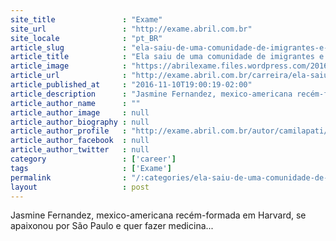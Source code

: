 ```yaml
---
site_title               : "Exame"
site_url                 : "http://exame.abril.com.br"
site_locale              : "pt_BR"
article_slug             : "ela-saiu-de-uma-comunidade-de-imigrantes-e-e-formada-em-harvard"
article_title            : "Ela saiu de uma comunidade de imigrantes e é formada em Harvard"
article_image            : "https://abrilexame.files.wordpress.com/2016/11/jasmine-fernandez.jpg?quality=70&strip=all&w=680"
article_url              : "http://exame.abril.com.br/carreira/ela-saiu-de-uma-comunidade-de-imigrantes-e-e-formada-em-harvard/"
article_published_at     : "2016-11-10T19:00:19-02:00"
article_description      : "Jasmine Fernandez, mexico-americana recém-formada em Harvard, se apaixonou por São Paulo e quer fazer medicina..."
article_author_name      : ""
article_author_image     : null
article_author_biography : null
article_author_profile   : "http://exame.abril.com.br/autor/camilapati/"
article_author_facebook  : null
article_author_twitter   : null
category                 : ['career']
tags                     : ['Exame']
permalink                : "/:categories/ela-saiu-de-uma-comunidade-de-imigrantes-e-e-formada-em-harvard/"
layout                   : post
---
```


Jasmine Fernandez, mexico-americana recém-formada em Harvard, se apaixonou por São Paulo e quer fazer medicina...
